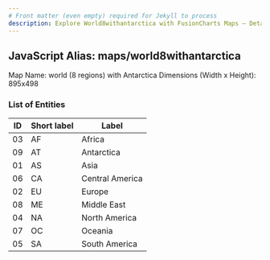 ```yaml
---
# Front matter (even empty) required for Jekyll to process
description: Explore World8withantarctica with FusionCharts Maps – Detailed features for seamless integration. Try now & enhance your data visualization today! 
---
```


## JavaScript Alias: maps/world8withantarctica

Map Name: world (8 regions) with Antarctica
Dimensions (Width x Height): 895x498





### List of Entities

ID | Short label | Label
---|---|---|
03|AF|Africa
09|AT|Antarctica
01|AS|Asia
06|CA|Central America
02|EU|Europe
08|ME|Middle East
04|NA|North America
07|OC|Oceania
05|SA|South America

